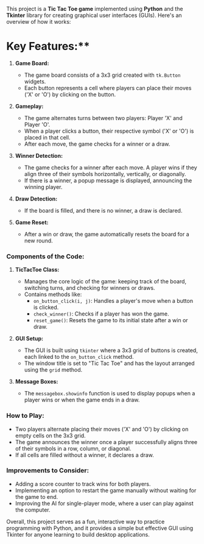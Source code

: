 This project is a **Tic Tac Toe game** implemented using **Python** and the **Tkinter** library for creating graphical user interfaces (GUIs). Here's an overview of how it works:

# Key Features:**
1. **Game Board:**
   - The game board consists of a 3x3 grid created with `tk.Button` widgets.
   - Each button represents a cell where players can place their moves ('X' or 'O') by clicking on the button.

2. **Gameplay:**
   - The game alternates turns between two players: Player 'X' and Player 'O'.
   - When a player clicks a button, their respective symbol ('X' or 'O') is placed in that cell.
   - After each move, the game checks for a winner or a draw.

3. **Winner Detection:**
   - The game checks for a winner after each move. A player wins if they align three of their symbols horizontally, vertically, or diagonally.
   - If there is a winner, a popup message is displayed, announcing the winning player.

4. **Draw Detection:**
   - If the board is filled, and there is no winner, a draw is declared.

5. **Game Reset:**
   - After a win or draw, the game automatically resets the board for a new round.

### **Components of the Code:**
1. **TicTacToe Class:**
   - Manages the core logic of the game: keeping track of the board, switching turns, and checking for winners or draws.
   - Contains methods like:
     - `on_button_click(i, j)`: Handles a player's move when a button is clicked.
     - `check_winner()`: Checks if a player has won the game.
     - `reset_game()`: Resets the game to its initial state after a win or draw.

2. **GUI Setup:**
   - The GUI is built using `tkinter` where a 3x3 grid of buttons is created, each linked to the `on_button_click` method.
   - The window title is set to "Tic Tac Toe" and has the layout arranged using the `grid` method.

3. **Message Boxes:**
   - The `messagebox.showinfo` function is used to display popups when a player wins or when the game ends in a draw.

### **How to Play:**
- Two players alternate placing their moves ('X' and 'O') by clicking on empty cells on the 3x3 grid.
- The game announces the winner once a player successfully aligns three of their symbols in a row, column, or diagonal.
- If all cells are filled without a winner, it declares a draw.

### **Improvements to Consider:**
- Adding a score counter to track wins for both players.
- Implementing an option to restart the game manually without waiting for the game to end.
- Improving the AI for single-player mode, where a user can play against the computer.

Overall, this project serves as a fun, interactive way to practice programming with Python, and it provides a simple but effective GUI using Tkinter for anyone learning to build desktop applications.
